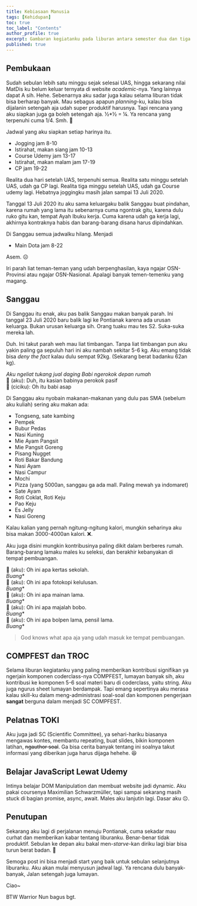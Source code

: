 ```yaml
---
title: Kebiasaan Manusia
tags: [Kehidupan]
toc: true
toc_label: "Contents"
author_profile: true
excerpt: Gambaran kegiatanku pada liburan antara semester dua dan tiga yang sangat tidak produktif. 🤦‍
published: true
---
```


## Pembukaan

Sudah sebulan lebih satu minggu sejak selesai UAS, hingga sekarang nilai MatDis ku belum keluar ternyata di website *academic*-nya. Yang lainnya dapat A sih. Hehe. Sebenarnya aku sadar juga kalau selama liburan tidak bisa berharap banyak. Mau sebagus apapun *planning*-ku, kalau bisa dijalanin setengah aja udah super produktif harusnya. Tapi rencana yang aku siapkan juga ga boleh setengah aja. ½*½ = ¼. Ya rencana yang terpenuhi cuma 1/4. Smh. 💫

Jadwal yang aku siapkan setiap harinya itu.

- Jogging jam 8-10
- Istirahat, makan siang jam 10-13
- Course Udemy jam 13-17
- Istirahat, makan malam jam 17-19
- CP jam 19-22

Realita dua hari setelah UAS, terpenuhi semua.
Realita satu minggu setelah UAS, udah ga CP lagi.
Realita tiga minggu setelah UAS, udah ga Course udemy lagi.
Hebatnya joggingku masih jalan sampai 13 Juli 2020.

Tanggal 13 Juli 2020 itu aku sama keluargaku balik Sanggau buat pindahan, karena rumah yang lama itu sebenarnya cuma ngontrak gitu, karena dulu ruko gitu kan, tempat Ayah Ibuku kerja. Cuma karena udah ga kerja lagi, akhirnya kontraknya habis dan barang-barang disana harus dipindahkan.

Di Sanggau semua jadwalku hilang. Menjadi

- Main Dota jam 8-22

Asem. ☹️

Iri parah liat teman-teman yang udah berpenghasilan, kaya ngajar OSN-Provinsi atau ngajar OSN-Nasional.
Apalagi banyak temen-temenku yang magang.

## Sanggau

Di Sanggau itu enak, aku pas balik Sanggau makan banyak parah. Ini tanggal 23 Juli 2020 baru balik lagi ke Pontianak karena ada urusan keluarga. Bukan urusan keluarga sih. Orang tuaku mau tes S2. Suka-suka mereka lah.

Duh. Ini takut parah weh mau liat timbangan. Tanpa liat timbangan pun aku yakin paling ga sepuluh hari ini aku nambah sekitar 5-6 kg. Aku emang tidak bisa *deny the fact* kalau dulu sempat 92kg. (Sekarang berat badanku 62an kg).

*Aku ngeliat tukang jual daging Babi ngerokok depan rumah*  
🤠 (aku): Duh, itu kasian babinya perokok pasif  
👧 (ciciku): Oh itu babi asap  

Di Sanggau aku nyobain makanan-makanan yang dulu pas SMA (sebelum aku kuliah) sering aku makan ada:

- Tongseng, sate kambing
- Pempek
- Bubur Pedas
- Nasi Kuning
- Mie Ayam Pangsit
- Mie Pangsit Goreng
- Pisang Nugget
- Roti Bakar Bandung
- Nasi Ayam
- Nasi Campur
- Mochi
- Pizza (yang 5000an, sanggau ga ada mall. Paling mewah ya indomaret)
- Sate Ayam
- Roti Coklat, Roti Keju
- Pao Keju
- Es Jelly
- Nasi Goreng

Kalau kalian yang pernah ngitung-ngitung kalori, mungkin seharinya aku bisa makan 3000-4000an kalori. ❌.

Aku juga disini mungkin kontribusinya paling dikit dalam berberes rumah. Barang-barang lamaku males ku seleksi, dan berakhir kebanyakan di tempat pembuangan.

🤠 (aku): Oh ini apa kertas sekolah.  
*Buang**  
🤠 (aku): Oh ini apa fotokopi kelulusan.  
*Buang**  
🤠 (aku): Oh ini apa mainan lama.  
*Buang**  
🤠 (aku): Oh ini apa majalah bobo.  
*Buang**  
🤠 (aku): Oh ini apa bolpen lama, pensil lama.  
*Buang**  

> God knows what apa aja yang udah masuk ke tempat pembuangan.

## COMPFEST dan TROC

Selama liburan kegiatanku yang paling memberikan kontribusi signifikan ya ngerjain komponen coderclass-nya COMPFEST, lumayan banyak sih, aku kontribusi ke komponen 5-6 soal materi baru di coderclass, yaitu string. Aku juga ngurus sheet lumayan berdampak. Tapi emang sepertinya aku merasa kalau skill-ku dalam meng-administrasi soal-soal dan komponen pengerjaan **sangat** berguna dalam menjadi SC COMPFEST.

## Pelatnas TOKI

Aku juga jadi SC (Scientific Committee), ya sehari-hariku biasanya mengawas kontes, membantu repeating, buat slides, bikin komponen latihan, <strike>ngauthor soal</strike>. Ga bisa cerita banyak tentang ini soalnya takut informasi yang diberikan juga harus dijaga hehehe. 😆

## Belajar JavaScript Lewat Udemy

Intinya belajar DOM Manipulation dan membuat website jadi dynamic. Aku pakai coursenya Maximilian Schwarzmüller, tapi sampai sekarang masih stuck di bagian promise, async, await. Males aku lanjutin lagi. Dasar aku ☹️.

## Penutupan

Sekarang aku lagi di perjalanan menuju Pontianak, cuma sekadar mau curhat dan memberikan kabar tentang liburanku. Benar-benar tidak produktif. Sebulan ke depan aku bakal men-*starve*-kan diriku lagi biar bisa turun berat badan. 💛

Semoga post ini bisa menjadi start yang baik untuk sebulan selanjutnya liburanku. Aku akan mulai menyusun jadwal lagi. Ya rencana dulu banyak-banyak, Jalan setengah juga lumayan.

Ciao~

BTW Warrior Nun bagus bgt.